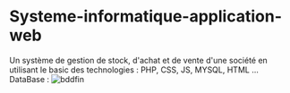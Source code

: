 # Systeme-informatique-application-web
Un système de gestion de stock, d'achat et de vente d'une société en utilisant le basic des technologies : PHP, CSS, JS, MYSQL, HTML ...
DataBase :
![bddfin](https://user-images.githubusercontent.com/116765284/218292221-d8b2159f-5572-45ef-8134-42e434ac730a.JPG)

